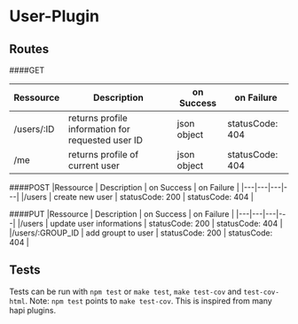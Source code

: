 # User-Plugin

## Routes
####GET

|Ressource   | Description  |  on Success | on Failure |
|---|---|---|---|
|/users/:ID   | returns profile information for requested user ID  | json object | statusCode: 404 | 
|/me           | returns profile of current user  | json object | statusCode: 404 |


####POST
|Ressource   | Description  |  on Success | on Failure |
|---|---|---|---|
|/users   | create new user | statusCode: 200 | statusCode: 404 |

####PUT
|Ressource   | Description  |  on Success | on Failure |
|---|---|---|---|
|/users   | update user informations  | statusCode: 200 | statusCode: 404 |
|/users/:GROUP_ID   | add groupt to user  | statusCode: 200 | statusCode: 404 |


## Tests

Tests can be run with `npm test` or `make test`, `make test-cov` and `test-cov-html`.
Note:  `npm test` points to `make test-cov`. This is inspired from many hapi plugins.
